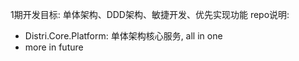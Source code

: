 1期开发目标: 单体架构、DDD架构、敏捷开发、优先实现功能
repo说明:
- Distri.Core.Platform: 单体架构核心服务, all in one
- more in future
